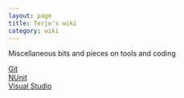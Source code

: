 ```yaml
---
layout: page
title: Terje's wiki
category: wiki
---
```


Miscellaneous bits and pieces on tools and coding

[Git](git)  
[NUnit](nunit)  
[Visual Studio](visualstudio)  



